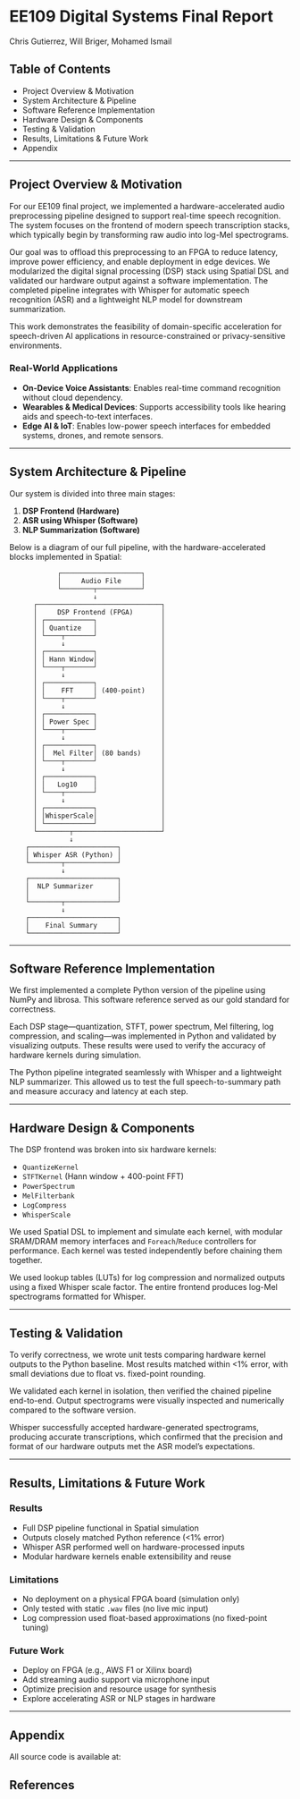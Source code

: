# EE109 Digital Systems Final Report

Chris Gutierrez, Will Briger, Mohamed Ismail

## Table of Contents

- Project Overview & Motivation
- System Architecture & Pipeline
- Software Reference Implementation
- Hardware Design & Components
- Testing & Validation
- Results, Limitations & Future Work
- Appendix

---

## Project Overview & Motivation

For our EE109 final project, we implemented a hardware-accelerated audio preprocessing pipeline designed to support real-time speech recognition. The system focuses on the frontend of modern speech transcription stacks, which typically begin by transforming raw audio into log-Mel spectrograms.

Our goal was to offload this preprocessing to an FPGA to reduce latency, improve power efficiency, and enable deployment in edge devices. We modularized the digital signal processing (DSP) stack using Spatial DSL and validated our hardware output against a software implementation. The completed pipeline integrates with Whisper for automatic speech recognition (ASR) and a lightweight NLP model for downstream summarization.

This work demonstrates the feasibility of domain-specific acceleration for speech-driven AI applications in resource-constrained or privacy-sensitive environments.

### Real-World Applications

- **On-Device Voice Assistants**: Enables real-time command recognition without cloud dependency.
- **Wearables & Medical Devices**: Supports accessibility tools like hearing aids and speech-to-text interfaces.
- **Edge AI & IoT**: Enables low-power speech interfaces for embedded systems, drones, and remote sensors.

---

## System Architecture & Pipeline

Our system is divided into three main stages:

1. **DSP Frontend (Hardware)**
2. **ASR using Whisper (Software)**
3. **NLP Summarization (Software)**

Below is a diagram of our full pipeline, with the hardware-accelerated blocks implemented in Spatial:

```
            ┌────────────────────┐
            │     Audio File     │
            └────────┬───────────┘
                     ↓
      ┌───────────────────────────────┐
      │     DSP Frontend (FPGA)       │
      │ ┌────────────┐                │
      │ │ Quantize   │                │
      │ └────┬───────┘                │
      │      ↓                        │
      │ ┌────────────┐                │
      │ │ Hann Window│                │
      │ └────┬───────┘                │
      │      ↓                        │
      │ ┌────────────┐                │
      │ │    FFT     │ (400-point)    │
      │ └────┬───────┘                │
      │      ↓                        │
      │ ┌────────────┐                │
      │ │ Power Spec │                │
      │ └────┬───────┘                │
      │      ↓                        │
      │ ┌────────────┐                │
      │ │  Mel Filter│ (80 bands)     │
      │ └────┬───────┘                │
      │      ↓                        │
      │ ┌────────────┐                │
      │ │   Log10    │                │
      │ └────┬───────┘                │
      │      ↓                        │
      │ ┌────────────┐                │
      │ │WhisperScale│                │
      │ └────────────┘                │
      └────────┬──────────────────────┘
               ↓
    ┌──────────────────────┐
    │ Whisper ASR (Python) │
    └────────┬─────────────┘
             ↓
    ┌──────────────────────┐
    │  NLP Summarizer      │
    │                      │
    └────────┬─────────────┘
             ↓
    ┌──────────────────────┐
    │    Final Summary     │
    └──────────────────────┘
```

---

## Software Reference Implementation

We first implemented a complete Python version of the pipeline using NumPy and librosa. This software reference served as our gold standard for correctness.

Each DSP stage—quantization, STFT, power spectrum, Mel filtering, log compression, and scaling—was implemented in Python and validated by visualizing outputs. These results were used to verify the accuracy of hardware kernels during simulation.

The Python pipeline integrated seamlessly with Whisper and a lightweight NLP summarizer. This allowed us to test the full speech-to-summary path and measure accuracy and latency at each step.

---

## Hardware Design & Components

The DSP frontend was broken into six hardware kernels:

- `QuantizeKernel`
- `STFTKernel` (Hann window + 400-point FFT)
- `PowerSpectrum`
- `MelFilterbank`
- `LogCompress`
- `WhisperScale`

We used Spatial DSL to implement and simulate each kernel, with modular SRAM/DRAM memory interfaces and `Foreach`/`Reduce` controllers for performance. Each kernel was tested independently before chaining them together.

We used lookup tables (LUTs) for log compression and normalized outputs using a fixed Whisper scale factor. The entire frontend produces log-Mel spectrograms formatted for Whisper.

---

## Testing & Validation

To verify correctness, we wrote unit tests comparing hardware kernel outputs to the Python baseline. Most results matched within <1% error, with small deviations due to float vs. fixed-point rounding.

We validated each kernel in isolation, then verified the chained pipeline end-to-end. Output spectrograms were visually inspected and numerically compared to the software version.

Whisper successfully accepted hardware-generated spectrograms, producing accurate transcriptions, which confirmed that the precision and format of our hardware outputs met the ASR model’s expectations.

---

## Results, Limitations & Future Work

### Results

- Full DSP pipeline functional in Spatial simulation
- Outputs closely matched Python reference (<1% error)
- Whisper ASR performed well on hardware-processed inputs
- Modular hardware kernels enable extensibility and reuse

### Limitations

- No deployment on a physical FPGA board (simulation only)
- Only tested with static `.wav` files (no live mic input)
- Log compression used float-based approximations (no fixed-point tuning)

### Future Work

- Deploy on FPGA (e.g., AWS F1 or Xilinx board)
- Add streaming audio support via microphone input
- Optimize precision and resource usage for synthesis
- Explore accelerating ASR or NLP stages in hardware

---

## Appendix

All source code is available at: 

## References

